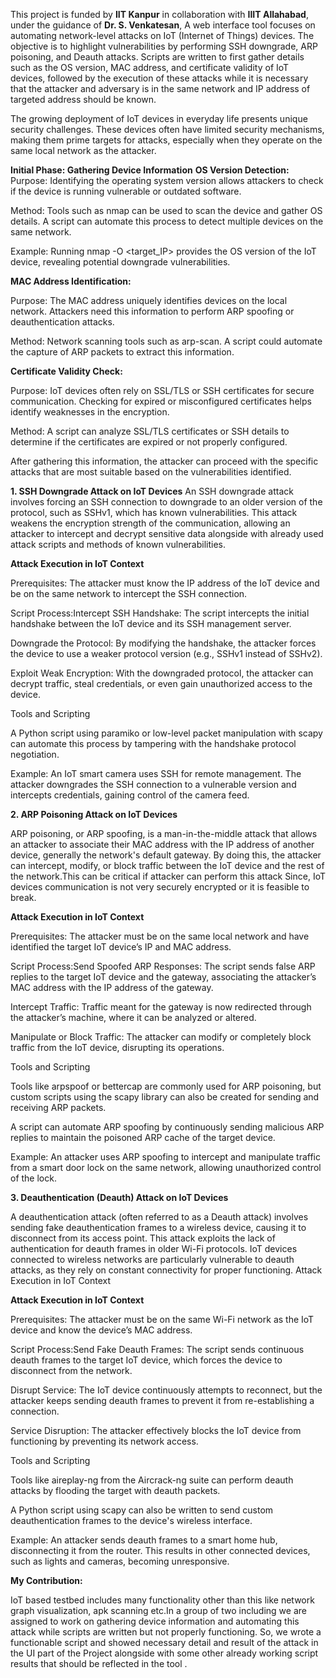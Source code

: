 This project is funded by **IIT Kanpur** in collaboration with **IIIT Allahabad**, under the guidance of **Dr. S. Venkatesan**, A web interface tool focuses on automating network-level attacks on IoT (Internet of Things) devices. The objective is to highlight vulnerabilities by performing SSH downgrade, ARP poisoning, and Deauth attacks. Scripts are written to first gather details such as the OS version, MAC address, and certificate validity of IoT devices, followed by the execution of these attacks while it is necessary that the attacker and adversary is in the same network and IP address of targeted address should be known.
  
  The growing deployment of IoT devices in everyday life presents unique security challenges. These devices often have limited security mechanisms, making them prime targets for attacks, especially when they operate on the same local network as the attacker.

**Initial Phase: Gathering Device Information**
**OS Version Detection:**
Purpose: Identifying the operating system version allows attackers to check if the device is running vulnerable or outdated software.

Method: Tools such as nmap can be used to scan the device and gather OS details. A script can automate this process to detect multiple devices on the same network.

Example: Running nmap -O <target_IP> provides the OS version of the IoT device, revealing potential downgrade vulnerabilities.

**MAC Address Identification:**

Purpose: The MAC address uniquely identifies devices on the local network. Attackers need this information to perform ARP spoofing or deauthentication attacks.

Method: Network scanning tools such as arp-scan. A script could automate the capture of ARP packets to extract this information.

**Certificate Validity Check:**

Purpose: IoT devices often rely on SSL/TLS or SSH certificates for secure communication. Checking for expired or misconfigured certificates helps identify weaknesses in the encryption.

Method: A script can analyze SSL/TLS certificates or SSH details to determine if the certificates are expired or not properly configured.

After gathering this information, the attacker can proceed with the specific attacks that are most suitable based on the vulnerabilities identified.

**1. SSH Downgrade Attack on IoT Devices**
  An SSH downgrade attack involves forcing an SSH connection to downgrade to an older version of the protocol, such as SSHv1, which has known vulnerabilities. This attack weakens the encryption strength of the communication, allowing an attacker to intercept and decrypt sensitive data alongside with already used attack scripts and methods of known vulnerabilities.

**Attack Execution in IoT Context**  

Prerequisites: The attacker must know the IP address of the IoT device and be on the same network to intercept the SSH connection.

Script Process:Intercept SSH Handshake: The script intercepts the initial handshake between the IoT device and its SSH management server.

Downgrade the Protocol: By modifying the handshake, the attacker forces the device to use a weaker protocol version (e.g., SSHv1 instead of SSHv2).

Exploit Weak Encryption: With the downgraded protocol, the attacker can decrypt traffic, steal credentials, or even gain unauthorized access to the device.

Tools and Scripting

A Python script using paramiko or low-level packet manipulation with scapy can automate this process by tampering with the handshake protocol negotiation.

Example: An IoT smart camera uses SSH for remote management. The attacker downgrades the SSH connection to a vulnerable version and intercepts credentials, gaining control of the camera feed.

**2. ARP Poisoning Attack on IoT Devices**

ARP poisoning, or ARP spoofing, is a man-in-the-middle attack that allows an attacker to associate their MAC address with the IP address of another device, generally the network's default gateway. By doing this, the attacker can intercept, modify, or block traffic between the IoT device and the rest of the network.This can be critical if attacker can perform this attack Since, IoT devices communication is not very securely encrypted or it is feasible to break.

**Attack Execution in IoT Context**

Prerequisites: The attacker must be on the same local network and have identified the target IoT device’s IP and MAC address.

Script Process:Send Spoofed ARP Responses: The script sends false ARP replies to the target IoT device and the gateway, associating the attacker’s MAC address with the IP address of the gateway.

Intercept Traffic: Traffic meant for the gateway is now redirected through the attacker’s machine, where it can be analyzed or altered.

Manipulate or Block Traffic: The attacker can modify or completely block traffic from the IoT device, disrupting its operations.

Tools and Scripting

Tools like arpspoof or bettercap are commonly used for ARP poisoning, but custom scripts using the scapy library can also be created for sending and receiving ARP packets.

A script can automate ARP spoofing by continuously sending malicious ARP replies to maintain the poisoned ARP cache of the target device.

Example: An attacker uses ARP spoofing to intercept and manipulate traffic from a smart door lock on the same network, allowing unauthorized control of the lock.

**3. Deauthentication (Deauth) Attack on IoT Devices**

A deauthentication attack (often referred to as a Deauth attack) involves sending fake deauthentication frames to a wireless device, causing it to disconnect from its access point. This attack exploits the lack of authentication for deauth frames in older Wi-Fi protocols. IoT devices connected to wireless networks are particularly vulnerable to deauth attacks, as they rely on constant connectivity for proper functioning.
Attack Execution in IoT Context

**Attack Execution in IoT Context**

Prerequisites: The attacker must be on the same Wi-Fi network as the IoT device and know the device’s MAC address.

Script Process:Send Fake Deauth Frames: The script sends continuous deauth frames to the target IoT device, which forces the device to disconnect from the network.

Disrupt Service: The IoT device continuously attempts to reconnect, but the attacker keeps sending deauth frames to prevent it from re-establishing a connection.

Service Disruption: The attacker effectively blocks the IoT device from functioning by preventing its network access.

Tools and Scripting

Tools like aireplay-ng from the Aircrack-ng suite can perform deauth attacks by flooding the target with deauth packets.

A Python script using scapy can also be written to send custom deauthentication frames to the device's wireless interface.

Example: An attacker sends deauth frames to a smart home hub, disconnecting it from the router. This results in other connected devices, such as lights and cameras, becoming unresponsive.

**My Contribution:**

IoT based testbed includes many functionality other than this like network graph visualization, apk scanning etc.In a group of two including we are assigned to work on  gathering device information and automating this attack while scripts are written but not properly functioning. So, we wrote a functionable script and showed necessary detail and result of the attack in the UI part of the Project alongside with some other already working script results that should be reflected in the tool .


